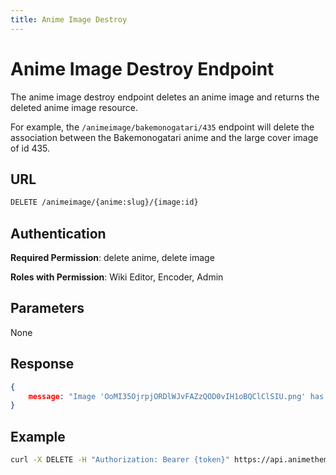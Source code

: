 ```yaml
---
title: Anime Image Destroy
---
```


# Anime Image Destroy Endpoint

The anime image destroy endpoint deletes an anime image and returns the deleted anime image resource.

For example, the `/animeimage/bakemonogatari/435` endpoint will delete the association between the Bakemonogatari anime and the large cover image of id 435.

## URL

```sh
DELETE /animeimage/{anime:slug}/{image:id}
```

## Authentication

**Required Permission**: delete anime, delete image

**Roles with Permission**: Wiki Editor, Encoder, Admin

## Parameters

None

## Response

```json
{
    message: "Image 'OoMI35OjrpjORDlWJvFAZzQOD0vIH1oBQClClSIU.png' has been detached from Anime 'Bakemonogatari'.",
}
```

## Example

```bash
curl -X DELETE -H "Authorization: Bearer {token}" https://api.animethemes.moe/animeimage/bakemonogatari/435
```
